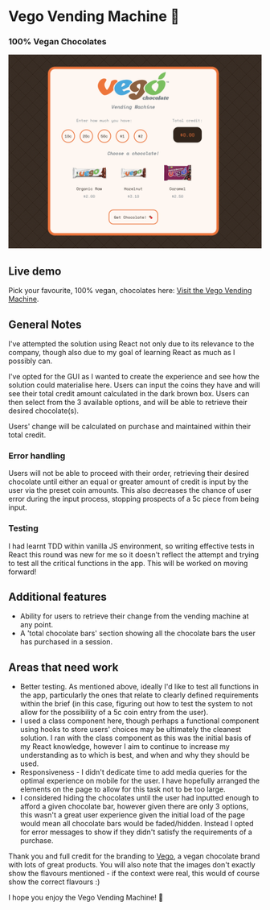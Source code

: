 # Vego Vending Machine 🍫
### 100% Vegan Chocolates

![Screenshot Main Shot](public/vego-vegan-chocolate-vending-machine-screenshot.png)

## Live demo

Pick your favourite, 100% vegan, chocolates here: [Visit the Vego Vending Machine](https://oisa.github.io/vego-vending-machine/).

## General Notes

I've attempted the solution using React not only due to its relevance to the company, though also due to my goal of learning React as much as I possibly can.

I've opted for the GUI as I wanted to create the experience and see how the solution could materialise here. Users can input the coins they have and will see their total credit amount calculated in the dark brown box. Users can then select from the 3 available options, and will be able to retrieve their desired chocolate(s).

Users' change will be calculated on purchase and maintained within their total credit.

### Error handling
Users will not be able to proceed with their order, retrieving their desired chocolate until either an equal or greater amount of credit is input by the user via the preset coin amounts. This also decreases the chance of user error during the input process, stopping prospects of a 5c piece from being input.

### Testing

I had learnt TDD within vanilla JS environment, so writing effective tests in React this round was new for me so it doesn't reflect the attempt and trying to test all the critical functions in the app. This will be worked on moving forward!

## Additional features

- Ability for users to retrieve their change from the vending machine at any point.
- A 'total chocolate bars' section showing all the chocolate bars the user has purchased in a session.

## Areas that need work

- Better testing. As mentioned above, ideally I'd like to test all functions in the app, particularly the ones that relate to clearly defined requirements within the brief (in this case, figuring out how to test the system to not allow for the possibility of a 5c coin entry from the user).
- I used a class component here, though perhaps a functional component using hooks to store users' choices may be ultimately the cleanest solution. I ran with the class component as this was the initial basis of my React knowledge, however I aim to continue to increase my understanding as to which is best, and when and why they should be used.
- Responsiveness - I didn't dedicate time to add media queries for the optimal experience on mobile for the user. I have hopefully arranged the elements on the page to allow for this task not to be too large.
- I considered hiding the chocolates until the user had inputted enough to afford a given chocolate bar, however given there are only 3 options, this wasn't a great user experience given the initial load of the page would mean all chocolate bars would be faded/hidden. Instead I opted for error messages to show if they didn't satisfy the requirements of a purchase.

Thank you and full credit for the branding to [Vego](https://vego-chocolate.com/au), a vegan chocolate brand with lots of great products. You will also note that the images don't exactly show the flavours mentioned - if the context were real, this would of course show the correct flavours :)

I hope you enjoy the Vego Vending Machine! 🍫
